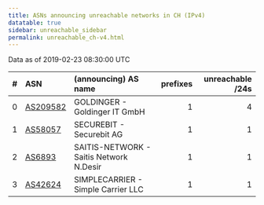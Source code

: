 ```yaml
---
title: ASNs announcing unreachable networks in CH (IPv4)
datatable: true
sidebar: unreachable_sidebar
permalink: unreachable_ch-v4.html
---
```


Data as of 2019-02-23 08:30:00 UTC


<div class="datatable-begin"></div>

|   # | ASN                                      | (announcing) AS name                    |   prefixes |   unreachable /24s |
|----:|:-----------------------------------------|:----------------------------------------|-----------:|-------------------:|
|   0 | [AS209582](unreachable_AS209582-v4.html) | GOLDINGER - Goldinger IT GmbH           |          1 |                  4 |
|   1 | [AS58057](unreachable_AS58057-v4.html)   | SECUREBIT - Securebit AG                |          1 |                  1 |
|   2 | [AS6893](unreachable_AS6893-v4.html)     | SAITIS-NETWORK - Saitis Network N.Desir |          1 |                  1 |
|   3 | [AS42624](unreachable_AS42624-v4.html)   | SIMPLECARRIER - Simple Carrier LLC      |          1 |                  1 |

<div class="datatable-end"></div>